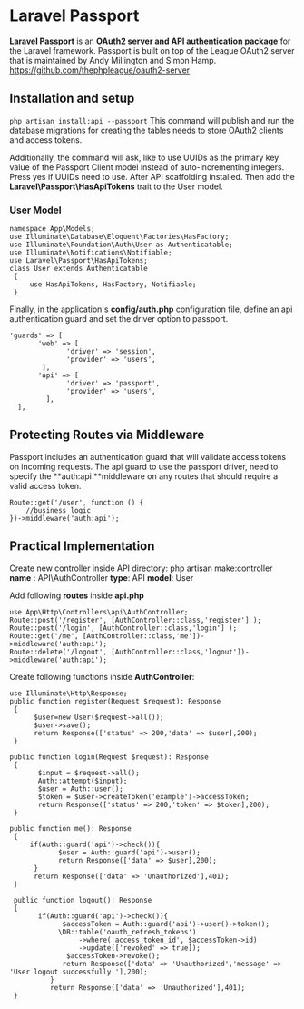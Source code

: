 # Laravel Passport
**Laravel Passport** is an **OAuth2 server and API authentication package** for the Laravel framework. Passport is built on top of the League OAuth2 server that is maintained by Andy Millington and Simon Hamp.
https://github.com/thephpleague/oauth2-server
## Installation and setup
`php artisan install:api --passport`
This command will publish and run the database migrations for creating the tables needs to store OAuth2 clients and access tokens.

Additionally, the command will ask, like to use UUIDs as the primary key value of the Passport Client model instead of auto-incrementing integers. Press yes if UUIDs need to use.
After API scaffolding installed. Then add the **Laravel\Passport\HasApiTokens** trait to the User model.
### User Model
	namespace App\Models;
	use Illuminate\Database\Eloquent\Factories\HasFactory;
	use Illuminate\Foundation\Auth\User as Authenticatable;
	use Illuminate\Notifications\Notifiable;
	use Laravel\Passport\HasApiTokens;
	class User extends Authenticatable
	 {
		 use HasApiTokens, HasFactory, Notifiable;
	 }

Finally, in the application's **config/auth.php** configuration file, define an api authentication guard and set the driver option to passport.

	'guards' => [
		   'web' => [
				  'driver' => 'session',
				  'provider' => 'users',
			],
		   'api' => [
				  'driver' => 'passport',
				  'provider' => 'users',
			 ],
	  ],

## Protecting Routes via Middleware
Passport includes an authentication guard that will validate access tokens on incoming requests. The api guard to use the passport driver, need to specify the **auth:api **middleware on any routes that should require a valid access token.

	Route::get('/user', function () {
		//business logic
	})->middleware('auth:api');

## Practical Implementation

Create new controller inside API directory:
php artisan make:controller
**name** : API\AuthController
**type**:  API
**model**: User

Add following **routes** inside **api.php**

	use App\Http\Controllers\api\AuthController;
	Route::post('/register', [AuthController::class,'register'] );
	Route::post('/login', [AuthController::class,'login'] );
	Route::get('/me', [AuthController::class,'me'])->middleware('auth:api');
	Route::delete('/logout', [AuthController::class,'logout'])->middleware('auth:api');

Create following functions inside **AuthController**:

	use Illuminate\Http\Response;
	public function register(Request $request): Response
	 {
		  $user=new User($request->all());
		  $user->save();
		  return Response(['status' => 200,'data' => $user],200);
	 }

	public function login(Request $request): Response
	 {
		   $input = $request->all();
		   Auth::attempt($input);
		   $user = Auth::user();
		   $token = $user->createToken('example')->accessToken;
		   return Response(['status' => 200,'token' => $token],200);
	 }

	public function me(): Response
	 {
		 if(Auth::guard('api')->check()){
				$user = Auth::guard('api')->user();
				return Response(['data' => $user],200);
		  } 
		  return Response(['data' => 'Unauthorized'],401);
	 }
	 
	 public function logout(): Response
	 {
		   if(Auth::guard('api')->check()){
				 $accessToken = Auth::guard('api')->user()->token();
				\DB::table('oauth_refresh_tokens')
					 ->where('access_token_id', $accessToken->id)
					 ->update(['revoked' => true]);
				  $accessToken->revoke();
				 return Response(['data' => 'Unauthorized','message' => 'User logout successfully.'],200);
			  }
			  return Response(['data' => 'Unauthorized'],401);
	 }

